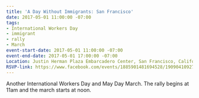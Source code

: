 ```yaml
---
title: 'A Day Without Immigrants: San Francisco'
date: 2017-05-01 11:00:00 -07:00
tags:
- International Workers Day
- immigrant
- rally
- March
event-start-date: 2017-05-01 11:00:00 -07:00
event-end-date: 2017-05-01 17:00:00 -07:00
Location: Justin Herman Plaza Embarcadero Center, San Francisco, California 94111
RSVP-link: https://www.facebook.com/events/1885901481694528/1909041092713900
---
```


Another International Workers Day and May Day March. The rally begins at 11am and the march starts at noon.
